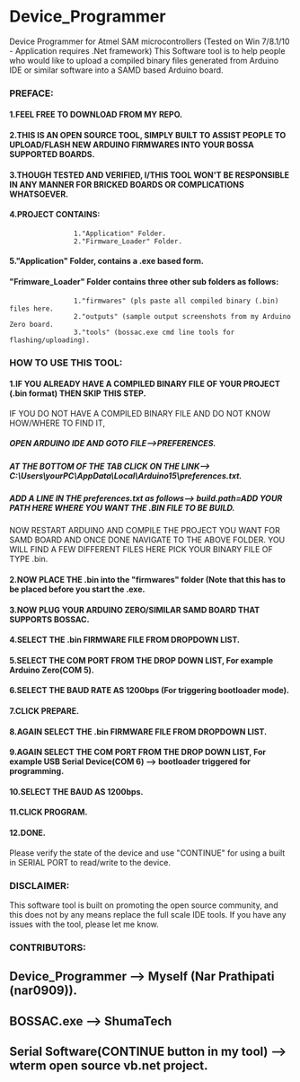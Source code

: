 # Device_Programmer
Device Programmer for Atmel SAM microcontrollers (Tested on Win 7/8.1/10 - Application requires .Net framework)
This Software tool is to help people who would like to upload a compiled binary files generated from Arduino IDE or similar software into a SAMD based Arduino board.


### PREFACE:
#### 1.FEEL FREE TO DOWNLOAD FROM MY REPO.
#### 2.THIS IS AN OPEN SOURCE TOOL, SIMPLY BUILT TO ASSIST PEOPLE TO UPLOAD/FLASH NEW ARDUINO FIRMWARES INTO YOUR BOSSA SUPPORTED BOARDS.
#### 3.THOUGH TESTED AND VERIFIED, I/THIS TOOL WON'T BE RESPONSIBLE IN ANY MANNER FOR BRICKED BOARDS OR COMPLICATIONS WHATSOEVER.
#### 4.PROJECT CONTAINS:
                    1."Application" Folder.
                    2."Firmware_Loader" Folder.
#### 5."Application" Folder, contains a .exe based form.
 ####  "Frimware_Loader" Folder contains three other sub folders as follows:
                    1."firmwares" (pls paste all compiled binary (.bin) files here.
                    2."outputs" (sample output screenshots from my Arduino Zero board.
                    3."tools" (bossac.exe cmd line tools for flashing/uploading).


### HOW TO USE THIS TOOL:

#### 1.IF YOU ALREADY HAVE A COMPILED BINARY FILE OF YOUR PROJECT (.bin format) THEN SKIP THIS STEP.
  IF YOU DO NOT HAVE A COMPILED BINARY FILE AND DO NOT KNOW HOW/WHERE TO FIND IT,
  ##### OPEN ARDUINO IDE AND GOTO FILE-->PREFERENCES.
  ##### AT THE BOTTOM OF THE TAB CLICK ON THE LINK--> C:\Users\yourPC\AppData\Local\Arduino15\preferences.txt.
  ##### ADD A LINE IN THE preferences.txt as follows--> build.path=ADD YOUR PATH HERE WHERE YOU WANT THE .BIN FILE TO BE BUILD.
  NOW RESTART ARDUINO AND COMPILE THE PROJECT YOU WANT FOR SAMD BOARD AND ONCE DONE NAVIGATE TO THE ABOVE FOLDER.
  YOU WILL FIND A FEW DIFFERENT FILES HERE PICK YOUR BINARY FILE OF TYPE .bin.
  


#### 2.NOW PLACE THE .bin into the "firmwares" folder (Note that this has to be placed before you start the .exe.


#### 3.NOW PLUG YOUR ARDUINO ZERO/SIMILAR SAMD BOARD THAT SUPPORTS BOSSAC.


#### 4.SELECT THE .bin FIRMWARE FILE FROM DROPDOWN LIST.

#### 5.SELECT THE COM PORT FROM THE DROP DOWN LIST, For example Arduino Zero(COM 5).


#### 6.SELECT THE BAUD RATE AS 1200bps (For triggering bootloader mode).

#### 7.CLICK PREPARE.

#### 8.AGAIN SELECT THE .bin FIRMWARE FILE FROM DROPDOWN LIST.

#### 9.AGAIN SELECT THE COM PORT FROM THE DROP DOWN LIST, For example USB Serial Device(COM 6) --> bootloader triggered for programming.

#### 10.SELECT THE BAUD AS 1200bps.

#### 11.CLICK PROGRAM.

#### 12.DONE. 

Please verify the state of the device and use "CONTINUE" for using a built in SERIAL PORT to read/write to the device.

### DISCLAIMER:
This software tool is built on promoting the open source community, and this does not by any means replace the full scale IDE tools.
If you have any issues with the tool, please let me know.


### CONTRIBUTORS:
## Device_Programmer --> Myself (Nar Prathipati (nar0909)).
## BOSSAC.exe        --> ShumaTech
## Serial Software(CONTINUE button in my tool) --> wterm open source vb.net project.



